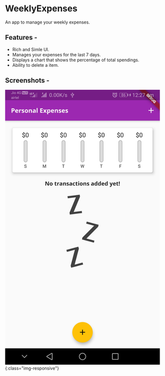 
# WeeklyExpenses
An app to manage your weekly expenses.

## Features -
* Rich and Simle UI.
* Manages your expenses for the last 7 days.
* Displays a chart that shows the percentage of total spendings.
* Ability to delete a item.

## Screenshots - 
![1st Screenshots](https://github.com/ankushmundhra/WeeklyExpenses/blob/master/screenshots/1.jpg){:class="img-responsive"}
